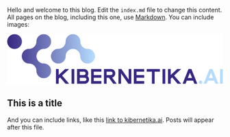 Hello and welcome to this blog. Edit the `index.md` file to change this content. All pages on the blog, including this one, use [Markdown](https://guides.github.com/features/mastering-markdown/). You can include images:

![Image of kibernetika.ai logo](images/kibernetika_logo_2.png)

## This is a title

And you can include links, like this [link to kibernetika.ai](https://www.kibernetika.ai). Posts will appear after this file. 

